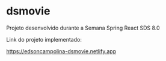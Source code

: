 # dsmovie

Projeto desenvolvido durante a Semana Spring React SDS 8.0


Link do projeto implementado:

https://edsoncampolina-dsmovie.netlify.app
